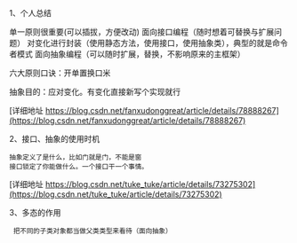 
1、个人总结

单一原则很重要(可以插拔，方便改动)
面向接口编程（随时想着可替换与扩展问题）
对变化进行封装（使用静态方法，使用接口，使用抽象类），典型的就是命令者模式
面向抽象编程（可以随时扩展，替换，不影响原来的主框架）

六大原则口诀：开单置换口米

抽象目的：应对变化。有变化直接新写个实现就行

[详细地址 https://blog.csdn.net/fanxudonggreat/article/details/78888267](https://blog.csdn.net/fanxudonggreat/article/details/78888267)

2、接口、抽象的使用时机
```
抽象定义了是什么，比如门就是门，不能是窗
接口锁定了你能做什么。一个接口干一个事情。
```
[详细地址 https://blog.csdn.net/tuke_tuke/article/details/73275302](https://blog.csdn.net/tuke_tuke/article/details/73275302)

3、多态的作用
```
 把不同的子类对象都当做父类类型来看待（面向抽象）
```
